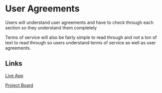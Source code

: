 # User Agreements

Users will understand user agreements and have to check through each section so they understand them completely

Terms of service will also be fairly simple to read through and not a ton of text to read through so users understand terms of service as well as user agreements.

## Links

[Live App](https://xd.adobe.com/view/c2ce0c5b-71b8-4343-5c41-f20722599fff-b4ff/)

[Project Board](../../projects/1)
